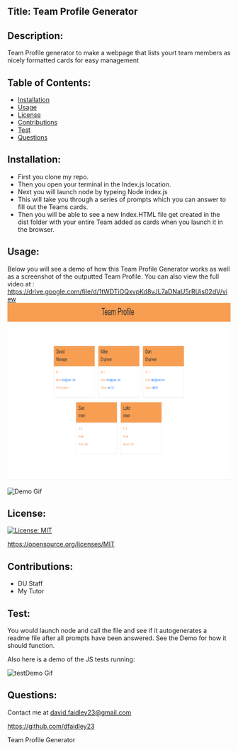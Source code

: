 ## Title: Team Profile Generator
## Description: 
Team Profile generator to make a webpage that lists yourt team members as nicely formatted cards for easy management
## Table of Contents: 

- [Installation](#installation)
- [Usage](#usage)
- [License](#license)
- [Contributions](#contributions)
- [Test](#test)
- [Questions](#questions)

## Installation: 
- First you clone my repo.
- Then you open your terminal in the Index.js location.
- Next you will launch node by typeing Node index.js
- This will take you through a series of prompts which you can answer to fill out the Teams cards.
- Then you will be able to see a new Index.HTML file get created in the dist folder with your entire Team added as cards when you launch it in the browser.

## Usage:
Below you will see a demo of how this Team Profile Generator works as well as a screenshot of the outputted Team Profile.
You can also view the full video at : https://drive.google.com/file/d/1tWDTiOQxvpKd8vJL7aDNaU5rRUis02dV/view
<img src="./assets/website.png" width="800" height="400" />

![Demo Gif](./assets/demo/demo.gif)
## License: 
[![License: MIT](https://img.shields.io/badge/License-MIT-yellow.svg)](https://opensource.org/licenses/MIT)

https://opensource.org/licenses/MIT
## Contributions: 
- DU Staff
- My Tutor
## Test: 
You would launch node and call the file and see if it autogenerates a readme file after all prompts have been answered. See the Demo for how it should function.

Also here is a demo of the JS tests running:

![testDemo Gif](./assets/demo/testDemo.gif)
## Questions: 
Contact me at david.faidley23@gmail.com

https://github.com/dfaidley23

Team Profile Generator